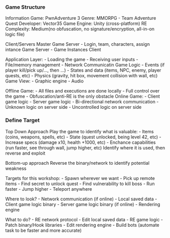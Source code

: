 ### Game Structure
Information
	Game: PwnAdventure 3
	Genre: MMORPG - Team Adventure Quest
	Developer: Vector35
	Game Engine: Unity (cross-platform)
	RE Complexity: Medium(no obfuscation, no signature/encryption, all-in-on logic file)

Client/Servers
	Master Game Server - Login, team, characters, assign intance
	Game Server - Game Instances
	Client


Application Layer:
	- Loading the game
	- Receiving user inputs
	- File/memory management
	- Network Communicatin
Game Logic
	- Events (if player kill/pick up/..., then ...)
	- States and data (items, NPC, enemy, player quests, etc)
	- Physics (gravity, hit box, movement collision with wall, etc)
Game View:
	- Graphic engine
	- Audio

Offline Game:
	- All files and executions are done locally
	- Full control over the game
	- Obfuscation/anti-RE is the only obstacle
Online Game:
	- Client game logic
	- Server game logic
	- Bi-directional network communication
	- Unknown logic on server side
	- Uncontrolled logic on server side

### Define Target
Top Down Approach
	Play the game to identify what is valuable:
		- Items (coins, weapons, spells, etc)
		- State (quest unlocked, being level 42, etc)
		- Increase specs (damage x10, health +1000, etc)
		- Enchance capabilities (run faster, see through wall, jump higher, etc)
	Identify where it is used, then reverse and exploit

Bottom-up approach
	Reverse the binary/network to identify potential weakness

Targets for this workshop:
	- Spawn wherever we want
	- Pick up remote items
	- Find secret to unlock quest
	- Find vulnerability to kill boss
	- Run faster
	- Jump higher
	- Teleport anywhere

Where to look?
	- Network communication (if online)
	- Local saved data
	- Client game logic binary
	- Server game logic binary (if online)
	- Rendering engine

What to do?
	- RE network protocol
	- Edit local saved data
	- RE game logic
	- Patch binary/Hook libraries
	- Edit rendering engine
	- Build bots (automate task to be faster and more accurate)
